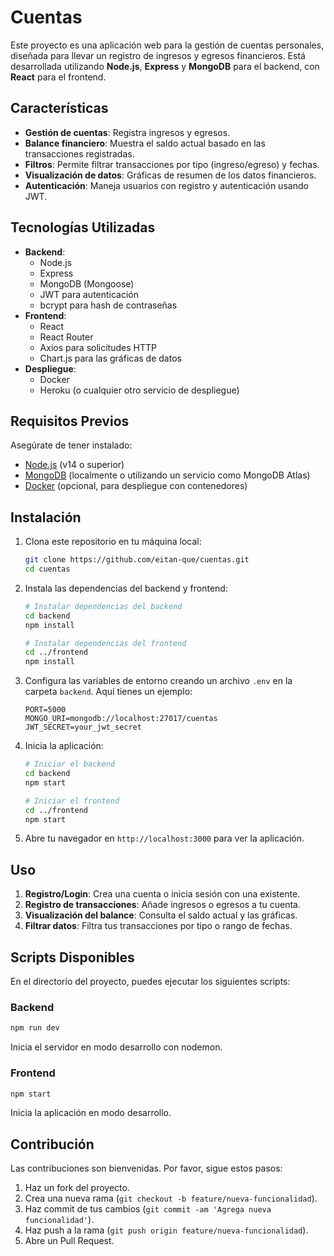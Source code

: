 
# Cuentas

Este proyecto es una aplicación web para la gestión de cuentas personales, diseñada para llevar un registro de ingresos y egresos financieros. Está desarrollada utilizando **Node.js**, **Express** y **MongoDB** para el backend, con **React** para el frontend.

## Características

- **Gestión de cuentas**: Registra ingresos y egresos.
- **Balance financiero**: Muestra el saldo actual basado en las transacciones registradas.
- **Filtros**: Permite filtrar transacciones por tipo (ingreso/egreso) y fechas.
- **Visualización de datos**: Gráficas de resumen de los datos financieros.
- **Autenticación**: Maneja usuarios con registro y autenticación usando JWT.

## Tecnologías Utilizadas

- **Backend**:
  - Node.js
  - Express
  - MongoDB (Mongoose)
  - JWT para autenticación
  - bcrypt para hash de contraseñas
- **Frontend**:
  - React
  - React Router
  - Axios para solicitudes HTTP
  - Chart.js para las gráficas de datos
- **Despliegue**:
  - Docker
  - Heroku (o cualquier otro servicio de despliegue)

## Requisitos Previos

Asegúrate de tener instalado:

- [Node.js](https://nodejs.org/) (v14 o superior)
- [MongoDB](https://www.mongodb.com/) (localmente o utilizando un servicio como MongoDB Atlas)
- [Docker](https://www.docker.com/) (opcional, para despliegue con contenedores)

## Instalación

1. Clona este repositorio en tu máquina local:

   ```bash
   git clone https://github.com/eitan-que/cuentas.git
   cd cuentas
   ```

2. Instala las dependencias del backend y frontend:

   ```bash
   # Instalar dependencias del backend
   cd backend
   npm install

   # Instalar dependencias del frontend
   cd ../frontend
   npm install
   ```

3. Configura las variables de entorno creando un archivo `.env` en la carpeta `backend`. Aquí tienes un ejemplo:

   ```env
   PORT=5000
   MONGO_URI=mongodb://localhost:27017/cuentas
   JWT_SECRET=your_jwt_secret
   ```

4. Inicia la aplicación:

   ```bash
   # Iniciar el backend
   cd backend
   npm start

   # Iniciar el frontend
   cd ../frontend
   npm start
   ```

5. Abre tu navegador en `http://localhost:3000` para ver la aplicación.

## Uso

1. **Registro/Login**: Crea una cuenta o inicia sesión con una existente.
2. **Registro de transacciones**: Añade ingresos o egresos a tu cuenta.
3. **Visualización del balance**: Consulta el saldo actual y las gráficas.
4. **Filtrar datos**: Filtra tus transacciones por tipo o rango de fechas.

## Scripts Disponibles

En el directorio del proyecto, puedes ejecutar los siguientes scripts:

### Backend

```bash
npm run dev
```

Inicia el servidor en modo desarrollo con nodemon.

### Frontend

```bash
npm start
```

Inicia la aplicación en modo desarrollo.

## Contribución

Las contribuciones son bienvenidas. Por favor, sigue estos pasos:

1. Haz un fork del proyecto.
2. Crea una nueva rama (`git checkout -b feature/nueva-funcionalidad`).
3. Haz commit de tus cambios (`git commit -am 'Agrega nueva funcionalidad'`).
4. Haz push a la rama (`git push origin feature/nueva-funcionalidad`).
5. Abre un Pull Request.
